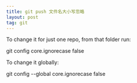```yaml
---
title: git push 文件名大小写忽略
layout: post
tag: git
---
```


To change it for just one repo, from that folder run:

git config core.ignorecase false

To change it globally:

git config --global core.ignorecase false